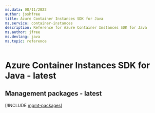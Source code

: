 ```yaml
---
ms.data: 08/11/2022
author: joshfree
title: Azure Container Instances SDK for Java
ms.service: container-instances
description: Reference for Azure Container Instances SDK for Java
ms.author: jfree
ms.devlang: java
ms.topic: reference
---
```

# Azure Container Instances SDK for Java - latest

## Management packages - latest
[!INCLUDE [mgmt-packages](container-instances-mgmt-index.md)]